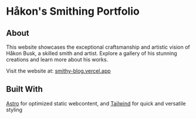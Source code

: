 # Håkon's Smithing Portfolio

## About
This website showcases the exceptional craftsmanship and artistic vision of Håkon Busk, a skilled smith and artist. Explore a gallery of his stunning creations and learn more about his works.

Visit the website at:
[smithy-blog.vercel.app](https://smithy-blog.vercel.app/)


## Built With

[Astro](https://astro.build/) for optimized static webcontent, and
[Tailwind](https://tailwindcss.com/) for quick and versatile styling
